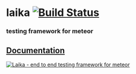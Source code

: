 laika [![Build Status](https://travis-ci.org/arunoda/laika.png?branch=master)](https://travis-ci.org/arunoda/laika)
=====
### testing framework for meteor

## [Documentation](http://arunoda.github.io/laika/)

[![Laika - end to end testing framework for meteor](http://i.imgur.com/Q57X7EH.png)](http://arunoda.github.io/laika/)
